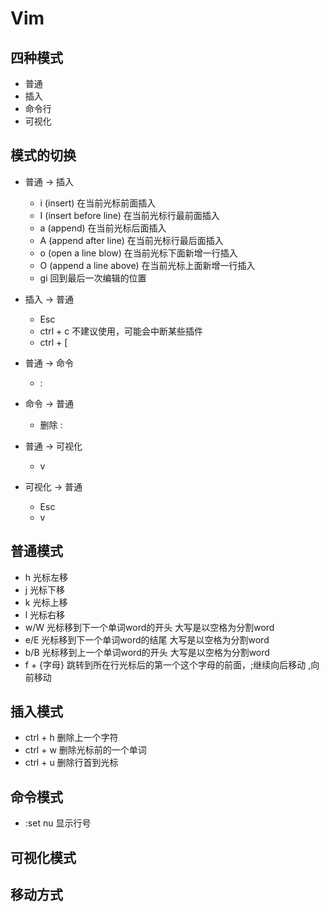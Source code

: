 # Vim

## 四种模式
- 普通
- 插入
- 命令行
- 可视化

## 模式的切换
- 普通 -> 插入
  - i (insert)  在当前光标前面插入
  - I (insert before line)  在当前光标行最前面插入
  - a (append)  在当前光标后面插入
  - A (append after line)  在当前光标行最后面插入
  - o (open a line blow)  在当前光标下面新增一行插入
  - O (append a line above)  在当前光标上面新增一行插入
  - gi  回到最后一次编辑的位置
- 插入 -> 普通  
  - Esc
  - ctrl + c  不建议使用，可能会中断某些插件
  - ctrl + [

- 普通 -> 命令  
  - :

- 命令 -> 普通  
  - 删除 :

- 普通 -> 可视化  
  - v

- 可视化 -> 普通
  - Esc
  - v

## 普通模式
- h 光标左移
- j 光标下移
- k 光标上移
- l 光标右移
- w/W 光标移到下一个单词word的开头 大写是以空格为分割word
- e/E 光标移到下一个单词word的结尾 大写是以空格为分割word
- b/B 光标移到上一个单词word的开头 大写是以空格为分割word
- f + {字母} 跳转到所在行光标后的第一个这个字母的前面，;继续向后移动 ,向前移动

## 插入模式
- ctrl + h  删除上一个字符
- ctrl + w  删除光标前的一个单词
- ctrl + u  删除行首到光标

## 命令模式
- :set nu  显示行号

## 可视化模式


## 移动方式
